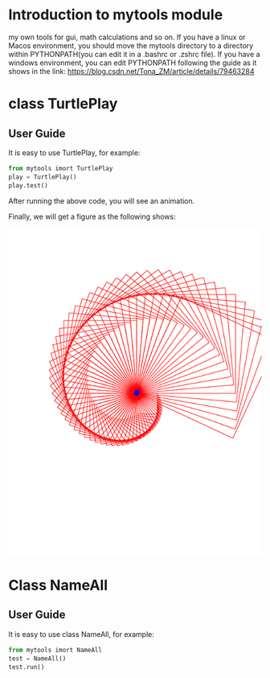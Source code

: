 # Introduction to mytools module
my own tools for gui, math calculations and so on. If you have a linux or Macos environment, you should move the mytools
directory to a directory within PYTHONPATH(you can edit it in a .bashrc
or .zshrc file). If you have a windows environment, you can edit PYTHONPATH
following the guide as it shows in the link: 
https://blog.csdn.net/Tona_ZM/article/details/79463284

# class TurtlePlay
## User Guide
It is easy to use TurtlePlay, for example:
```python
from mytools imort TurtlePlay
play = TurtlePlay()
play.test()
```
After running the above code, you will see an animation.

Finally,  we will get a figure as the following shows:

![test](figures/test.png)

# Class NameAll

## User Guide

It is easy to use class NameAll, for example:

```python
from mytools imort NameAll
test = NameAll()
test.run()
```

